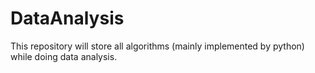 # DataAnalysis
This repository will store all algorithms (mainly implemented by python) while doing data analysis.
